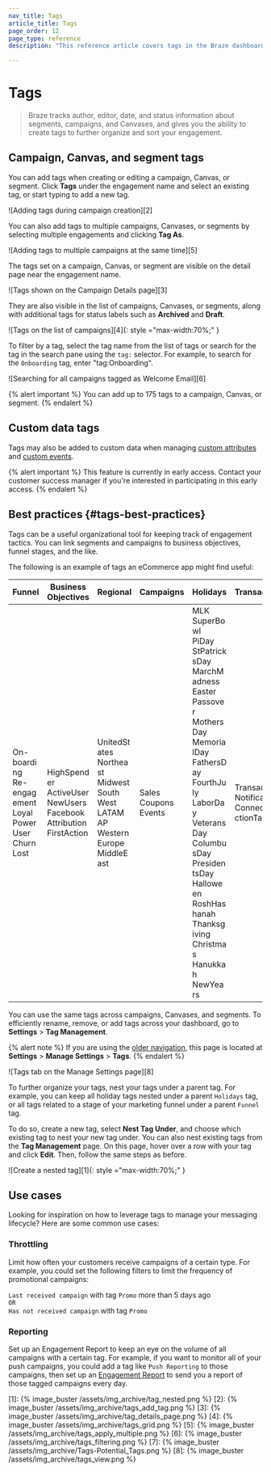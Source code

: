 ```yaml
---
nav_title: Tags
article_title: Tags
page_order: 12
page_type: reference
description: "This reference article covers tags in the Braze dashboard, which you can use to further organize and sort your engagement."

---
```

# Tags

> Braze tracks author, editor, date, and status information about segments, campaigns, and Canvases, and gives you the ability to create tags to further organize and sort your engagement.

## Campaign, Canvas, and segment tags

You can add tags when creating or editing a campaign, Canvas, or segment. Click <span style="font-size: 14px;margin-bottom: .5rem;height: 16px;width: 16px;" class="fas fa-tag" ></span>**Tags** under the engagement name and select an existing tag, or start typing to add a new tag.

![Adding tags during campaign creation][2]

You can also add tags to multiple campaigns, Canvases, or segments by selecting multiple engagements and clicking <span style="font-size: 14px;margin-bottom: .5rem;height: 16px;width: 16px;" class="fas fa-tag" ></span>**Tag As**.

![Adding tags to multiple campaigns at the same time][5]

The tags set on a campaign, Canvas, or segment are visible on the detail page near the engagement name.

![Tags shown on the Campaign Details page][3]

They are also visible in the list of campaigns, Canvases, or segments, along with additional tags for status labels such as **Archived** and **Draft**.

![Tags on the list of campaigns][4]{: style ="max-width:70%;" }

To filter by a tag, select the tag name from the list of tags or search for the tag in the search pane using the `tag:` selector. For example, to search for the `Onboarding` tag, enter "tag:Onboarding".

![Searching for all campaigns tagged as Welcome Email][6]

{% alert important %}
You can add up to 175 tags to a campaign, Canvas, or segment.
{% endalert %}

## Custom data tags

Tags may also be added to custom data when managing [custom attributes]({{site.baseurl}}/user_guide/data_and_analytics/custom_data/custom_attributes/#managing-custom-attributes) and [custom events]({{site.baseurl}}/user_guide/data_and_analytics/custom_data/custom_events/#managing-custom-events). 

{% alert important %}
This feature is currently in early access. Contact your customer success manager if you're interested in participating in this early access.
{% endalert %}

## Best practices {#tags-best-practices}

Tags can be a useful organizational tool for keeping track of engagement tactics. You can link segments and campaigns to business objectives, funnel stages, and the like.

The following is an example of tags an eCommerce app might find useful:

<style>
table td {
    word-break: break-word;
}
</style>


<table>
<thead>
  <tr>
    <th>Funnel</th>
    <th>Business Objectives</th>
    <th>Regional</th>
    <th>Campaigns</th>
    <th>Holidays</th>
    <th>Transactions</th>
  </tr>
</thead>
<tbody>
  <tr>
    <td>On-boarding<br>Re-engagement<br>Loyal<br>PowerUser<br>Churn<br>Lost</td>
    <td>HighSpender<br>ActiveUser<br>NewUsers<br>FacebookAttribution<br>FirstAction</td>
    <td>UnitedStates<br>Northeast<br>Midwest<br>South<br>West<br>LATAM<br>AP<br>WesternEurope<br>MiddleEast</td>
    <td>Sales<br>Coupons<br>Events</td>
    <td>MLK<br>SuperBowl<br>PiDay<br>StPatricksDay<br>MarchMadness<br>Easter<br>Passover<br>MothersDay<br>MemorialDay<br>FathersDay<br>FourthJuly<br>LaborDay<br>VeteransDay<br>ColumbusDay<br>PresidentsDay<br>Halloween<br>RoshHashanah<br>Thanksgiving<br>Christmas<br>Hanukkah<br>NewYears</td>
    <td>Transactional<br>Notification<br>ConnectedActionTaken</td>
  </tr>
</tbody>
</table>

You can use the same tags across campaigns, Canvases, and segments. To efficiently rename, remove, or add tags across your dashboard, go to **Settings** > **Tag Management**.

{% alert note %}
If you are using the [older navigation]({{site.baseurl}}/navigation), this page is located at **Settings** > **Manage Settings** > **Tags**.
{% endalert %}

![Tags tab on the Manage Settings page][8]

To further organize your tags, nest your tags under a parent tag. For example, you can keep all holiday tags nested under a parent `Holidays` tag, or all tags related to a stage of your marketing funnel under a parent `Funnel` tag. 

To do so, create a new tag, select **Nest Tag Under**, and choose which existing tag to nest your new tag under. You can also nest existing tags from the **Tag Management** page. On this page, hover over a row with your tag and click **<i class="fas fa-pencil-alt"></i>Edit**. Then, follow the same steps as before.

![Create a nested tag][1]{: style ="max-width:70%;" }

## Use cases

Looking for inspiration on how to leverage tags to manage your messaging lifecycle? Here are some common use cases:

### Throttling

Limit how often your customers receive campaigns of a certain type. For example, you could set the following filters to limit the frequency of promotional campaigns:

`Last received campaign` with tag `Promo` more than 5 days ago 
<br>`OR`<br>
`Has not received campaign` with tag `Promo`

### Reporting

Set up an Engagement Report to keep an eye on the volume of all campaigns with a certain tag. For example, if you want to monitor all of your push campaigns, you could add a tag like `Push Reporting` to those campaigns, then set up an [Engagement Report]({{site.baseurl}}/user_guide/data_and_analytics/reporting/engagement_reports/#automatically-select-campaigns-or-canvases) to send you a report of those tagged campaigns every day.



[1]: {% image_buster /assets/img_archive/tag_nested.png %}
[2]: {% image_buster /assets/img_archive/tags_add_tag.png %}
[3]: {% image_buster /assets/img_archive/tag_details_page.png %}
[4]: {% image_buster /assets/img_archive/tags_grid.png %}
[5]: {% image_buster /assets/img_archive/tags_apply_multiple.png %}
[6]: {% image_buster /assets/img_archive/tags_filtering.png %}
[7]: {% image_buster /assets/img_archive/Tags-Potential_Tags.png %}
[8]: {% image_buster /assets/img_archive/tags_view.png %}
